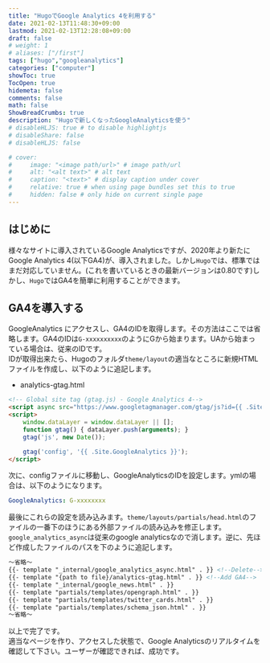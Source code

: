 ```yaml
---
title: "HugoでGoogle Analytics 4を利用する"
date: 2021-02-13T11:48:30+09:00
lastmod: 2021-02-13T12:28:08+09:00
draft: false
# weight: 1
# aliases: ["/first"]
tags: ["hugo","googleanalytics"]
categories: ["computer"]
showToc: true
TocOpen: true
hidemeta: false
comments: false
math: false
ShowBreadCrumbs: true
description: "Hugoで新しくなったGoogleAnalyticsを使う"
# disableHLJS: true # to disable highlightjs
# disableShare: false
# disableHLJS: false

# cover:
#     image: "<image path/url>" # image path/url
#     alt: "<alt text>" # alt text
#     caption: "<text>" # display caption under cover
#     relative: true # when using page bundles set this to true
#     hidden: false # only hide on current single page
---
```

## はじめに
様々なサイトに導入されているGoogle Analyticsですが、2020年より新たにGoogle Analytics 4(以下GA4)が、導入されました。しかし`Hugo`では、標準ではまだ対応していません。(これを書いているときの最新バージョンは0.80です)しかし、`Hugo`ではGA4を簡単に利用することができます。

## GA4を導入する
GoogleAnalytics にアクセスし、GA4のIDを取得します。その方法はここでは省略します。GA4のIDは`G-xxxxxxxxxx`のようにGから始まります。UAから始まっている場合は、従来のIDです。  
IDが取得出来たら、Hugoのフォルダ`theme/layout`の適当なところに新規HTMLファイルを作成し、以下のように追記します。  
- analytics-gtag.html
```html
<!-- Global site tag (gtag.js) - Google Analytics 4-->
<script async src="https://www.googletagmanager.com/gtag/js?id={{ .Site.GoogleAnalytics }}"></script>
<script>
    window.dataLayer = window.dataLayer || [];
    function gtag() { dataLayer.push(arguments); }
    gtag('js', new Date());

    gtag('config', '{{ .Site.GoogleAnalytics }}');
</script>
```
次に、configファイルに移動し、GoogleAnalyticsのIDを設定します。ymlの場合は、以下のようになります。
```yml
GoogleAnalytics: G-xxxxxxxx
```
最後にこれらの設定を読み込みます。`theme/layouts/partials/head.html`のファイルの一番下のほうにある外部ファイルの読み込みを修正します。`google_analytics_async`は従来のgoogle analyticsなので消します。逆に、先ほど作成したファイルのパスを下のように追記します。
```html
～省略～
{{- template "_internal/google_analytics_async.html" . }} <!--Delete-->
{{- template "{path to file}/analytics-gtag.html" . }} <!--Add GA4-->
{{- template "_internal/google_news.html" . }}
{{- template "partials/templates/opengraph.html" . }}
{{- template "partials/templates/twitter_cards.html" . }}
{{- template "partials/templates/schema_json.html" . }}
～省略～
```
以上で完了です。  
適当なページを作り、アクセスした状態で、Google Analyticsのリアルタイムを確認して下さい。ユーザーが確認できれば、成功です。